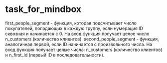 # task_for_mindbox
first_people_segment - функция, которая подсчитывает число покупателей, попадающих в каждую группу, если нумерация ID сквозная и начинается с 0. На вход функция получает целое число n_customers (количество клиентов).
second_people_segment - функция, аналогичная первой, если ID начинается с произвольного числа. На вход функция получает целые числа: n_customers (количество клиентов) и n_first_id (первый ID в последовательности).
